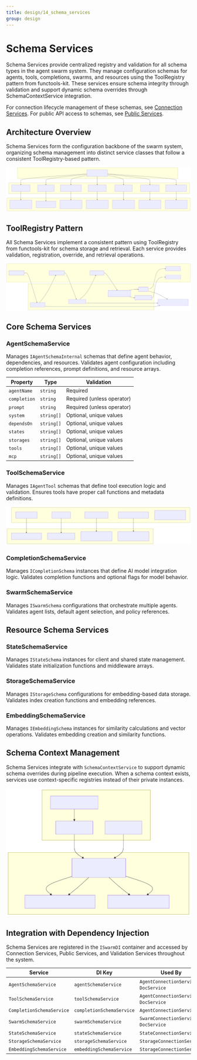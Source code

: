 ```yaml
---
title: design/14_schema_services
group: design
---
```


# Schema Services

Schema Services provide centralized registry and validation for all schema types in the agent swarm system. They manage configuration schemas for agents, tools, completions, swarms, and resources using the ToolRegistry pattern from functools-kit. These services ensure schema integrity through validation and support dynamic schema overrides through SchemaContextService integration.

For connection lifecycle management of these schemas, see [Connection Services](./15_Connection_Services.md). For public API access to schemas, see [Public Services](./16_Public_Services.md).

## Architecture Overview

Schema Services form the configuration backbone of the swarm system, organizing schema management into distinct service classes that follow a consistent ToolRegistry-based pattern.

![Mermaid Diagram](./diagrams\14_Schema_Services_0.svg)

## ToolRegistry Pattern

All Schema Services implement a consistent pattern using ToolRegistry from functools-kit for schema storage and retrieval. Each service provides validation, registration, override, and retrieval operations.

![Mermaid Diagram](./diagrams\14_Schema_Services_1.svg)

## Core Schema Services

### AgentSchemaService

Manages `IAgentSchemaInternal` schemas that define agent behavior, dependencies, and resources. Validates agent configuration including completion references, prompt definitions, and resource arrays.

| Property | Type | Validation |
|----------|------|------------|
| `agentName` | `string` | Required |
| `completion` | `string` | Required (unless operator) |
| `prompt` | `string` | Required (unless operator) |
| `system` | `string[]` | Optional, unique values |
| `dependsOn` | `string[]` | Optional, unique values |
| `states` | `string[]` | Optional, unique values |
| `storages` | `string[]` | Optional, unique values |
| `tools` | `string[]` | Optional, unique values |
| `mcp` | `string[]` | Optional, unique values |

### ToolSchemaService

Manages `IAgentTool` schemas that define tool execution logic and validation. Ensures tools have proper call functions and metadata definitions.

![Mermaid Diagram](./diagrams\14_Schema_Services_2.svg)

### CompletionSchemaService

Manages `ICompletionSchema` instances that define AI model integration logic. Validates completion functions and optional flags for model behavior.

### SwarmSchemaService

Manages `ISwarmSchema` configurations that orchestrate multiple agents. Validates agent lists, default agent selection, and policy references.

## Resource Schema Services

### StateSchemaService

Manages `IStateSchema` instances for client and shared state management. Validates state initialization functions and middleware arrays.

### StorageSchemaService  

Manages `IStorageSchema` configurations for embedding-based data storage. Validates index creation functions and embedding references.

### EmbeddingSchemaService

Manages `IEmbeddingSchema` instances for similarity calculations and vector operations. Validates embedding creation and similarity functions.

## Schema Context Management

Schema Services integrate with `SchemaContextService` to support dynamic schema overrides during pipeline execution. When a schema context exists, services use context-specific registries instead of their private instances.

![Mermaid Diagram](./diagrams\14_Schema_Services_3.svg)

## Integration with Dependency Injection

Schema Services are registered in the `ISwarmDI` container and accessed by Connection Services, Public Services, and Validation Services throughout the system.

| Service | DI Key | Used By |
|---------|--------|---------|
| `AgentSchemaService` | `agentSchemaService` | `AgentConnectionService`, `DocService` |
| `ToolSchemaService` | `toolSchemaService` | `AgentConnectionService`, `DocService` |
| `CompletionSchemaService` | `completionSchemaService` | `AgentConnectionService` |
| `SwarmSchemaService` | `swarmSchemaService` | `SwarmConnectionService`, `DocService` |
| `StateSchemaService` | `stateSchemaService` | `StateConnectionService` |
| `StorageSchemaService` | `storageSchemaService` | `StorageConnectionService` |
| `EmbeddingSchemaService` | `embeddingSchemaService` | `StorageConnectionService` |
